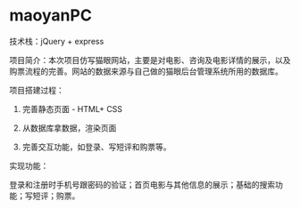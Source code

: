 # maoyanPC
技术栈：jQuery + express

项目简介：本次项目仿写猫眼网站，主要是对电影、咨询及电影详情的展示，以及购票流程的完善。网站的数据来源与自己做的猫眼后台管理系统所用的数据库。

项目搭建过程： 

 1. 完善静态页面 - HTML+ CSS

 2. 从数据库拿数据，渲染页面

 3. 完善交互功能，如登录、写短评和购票等。

实现功能：

登录和注册时手机号跟密码的验证；首页电影与其他信息的展示；基础的搜索功能；写短评；购票。
